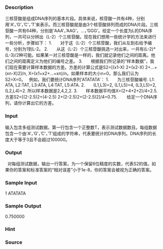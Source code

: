 
### Description
三核苷酸是组成DNA序列的基本片段。具体来说，核苷酸一共有4种，分别用’A’，’G’，’C’，’T’来表示。而三核苷酸就是由3个核苷酸排列而成的DNA片段。三核苷酸一共有64种，分别是’AAA’，’AAG’，…，’GGG’。给定一个长度为L的DNA序列，一共可以分辨出（L-2）个三核苷酸。现在我们想用一些统计学的方法来进行一些分析，步骤如下：
1.       对于这（L-2）个三核苷酸，我们从左到右给予编号，分别为1到L-2。
2.       从这（L-2）个三核苷酸挑选一对出来，一共有(L-2)*(L-3)/2种可能。如果某一对三核苷酸是一样的，我们就记录他们之间的距离。他们之间的距离定义为他们的编号之差。
3.       根据我们所记录的“样本数据”，我们现在需要计算样本数据的方差。方差的计算公式是S2=[(x1-X) 2+(x2-X) 2+…+(xn-X)2]/n, X=(x1+x2+…+xn)/n。如果样本的大小n=0，那么我们认为S2=X=0。
 
例如，我们要统计DNA序列’ATATATA’：
1.       为三核苷酸编号. L1: ATA, L2:TAT, L3:ATA, L4:TAT, L5:ATA.
2.       (L1,L3)=2, (L1,L5)=4, (L3,L5)=2, (L2,L4)=2. 所以样本数据是2,4,2,2.
3.       样本数据平均值X=(2+4+2+2)/4=2.5.
方差S2=[(2-2.5)2+(4-2.5) 2+(2-2.5)2+(2-2.5)2]/4=0.75.
       给定一个DNA序列，请你计算出它的方差。
### Input
输入包含多组测试数据。第一行包含一个正整数T，表示测试数据数目。每组数据包含一个由’A’，’G’，’C’，’T’组成的字符串，代表要统计的DNA序列。DNA序列的长度大于等于3且不会超过100000。
 
### Output
 
对每组测试数据，输出一行答案，为一个保留6位精度的实数，代表S2的值。如果你的答案和标准答案的“相对误差”小于1e-8，你的答案会被视为正确的答案。
### Sample Input
1
ATATATA

### Sample Output
0.750000
### Hint

### Source
